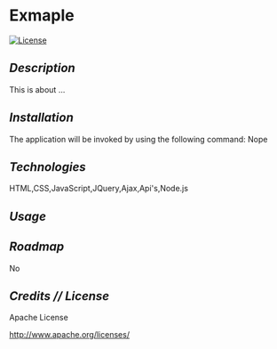  
# Exmaple

[![License](https://img.shields.io/badge/License-Apache%202.0-blue.svg)](https://opensource.org/licenses/Apache-2.0)
  

## *Description* 
    
This is about ...
  
  
  
## *Installation*
  
The application will be invoked by using the following command:
Nope
  
      
      
## *Technologies*
      
HTML,CSS,JavaScript,JQuery,Ajax,Api's,Node.js
       
  
  
## *Usage* 
  
  
  
## *Roadmap*
  
  No
  
  
  
## *Credits // License*
      
Apache License

http://www.apache.org/licenses/
